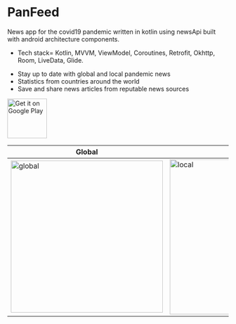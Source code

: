 # PanFeed

News app for the covid19 pandemic written in kotlin using newsApi built with android architecture components.
- Tech stack= Kotlin, MVVM, ViewModel, Coroutines, Retrofit, Okhttp, Room, LiveData, Glide.

* Stay up to date with global and local pandemic news
* Statistics from countries around the world
* Save and share news articles from reputable news sources

<a href="https://play.google.com/store/apps/details?id=com.mtah.panfeed" target="_blank">
  <img src="https://play.google.com/intl/en_us/badges/images/generic/en-play-badge.png" alt="Get it on Google Play" height="90"/>
</a>



| Global | Local |
| ------ | ----- |
| <img width="346" alt="global" src="https://user-images.githubusercontent.com/17362205/81733792-92452e00-9460-11ea-9002-fe5bc43f8659.png"> | <img width="353" alt="local" src="https://user-images.githubusercontent.com/17362205/81733851-a5f09480-9460-11ea-82c1-b819146dac6a.png"> |
